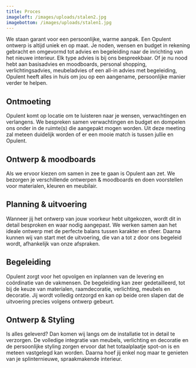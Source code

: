 ```yaml
---
title: Proces
imageleft: /images/uploads/stalen2.jpg
imagebottom: /images/uploads/stalen1.jpg
---
```

<!--StartFragment-->

We staan garant voor een persoonlijke, warme aanpak. Een Opulent ontwerp is altijd uniek en op maat. Je noden, wensen en budget in rekening gebracht en omgevormd tot advies en begeleiding naar de inrichting van het nieuwe interieur. Elk type advies is bij ons bespreekbaar. Of je nu nood hebt aan basisadvies en moodboards, personal shopping, verlichtingsadvies, meubeladvies of een all-in advies met begeleiding, Opulent heeft alles in huis om jou op een aangename, persoonlijke manier verder te helpen.



## Ontmoeting

Opulent komt op locatie om te luisteren naar je wensen, verwachtingen en verlangens. We bespreken samen verwachtingen en budget en dompelen ons onder in de ruimte(s) die aangepakt mogen worden. Uit deze meeting zal meteen duidelijk worden of er een mooie match is tussen jullie en Opulent.



## Ontwerp & moodboards

Als we ervoor kiezen om samen in zee te gaan is Opulent aan zet. We bezorgen je verschillende ontwerpen & moodboards en doen voorstellen voor materialen, kleuren en meubilair.



## Planning & uitvoering

Wanneer jij het ontwerp van jouw voorkeur hebt uitgekozen, wordt dit in detail besproken en waar nodig aangepast. We werken samen aan het ideale ontwerp met de perfecte balans tussen karakter en sfeer. Daarna kunnen wij van start met de uitvoering, die van a tot z door ons begeleid wordt, afhankelijk van onze afspraken.



## Begeleiding

Opulent zorgt voor het opvolgen en inplannen van de levering en coördinatie van de vakmensen. De begeleiding kan zeer gedetailleerd, tot bij de keuze van materialen, raamdecoratie, verlichting, meubels en decoratie. Jij wordt volledig ontzorgd en kan op beide oren slapen dat de uitvoering precies volgens ontwerp gebeurt.



## Ontwerp & Styling

Is alles geleverd? Dan komen wij langs om de installatie tot in detail te verzorgen. De volledige integratie van meubels, verlichting en decoratie en de persoonlijke styling zorgen ervoor dat het totaalplaatje spot-on is en meteen vastgelegd kan worden. Daarna hoef jij enkel nog maar te genieten van je splinternieuwe, spraakmakende interieur.

<!--EndFragment-->